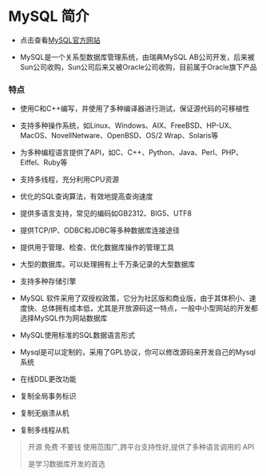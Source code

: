 # MySQL 简介

* 点击查看[MySQL官方网站](http://www.mysql.com/)

* MySQL是一个关系型数据库管理系统，由瑞典MySQL AB公司开发，后来被Sun公司收购，Sun公司后来又被Oracle公司收购，目前属于Oracle旗下产品

### 特点

* 使用C和C++编写，并使用了多种编译器进行测试，保证源代码的可移植性

* 支持多种操作系统，如Linux、Windows、AIX、FreeBSD、HP-UX、MacOS、NovellNetware、OpenBSD、OS/2 Wrap、Solaris等

* 为多种编程语言提供了API，如C、C++、Python、Java、Perl、PHP、Eiffel、Ruby等

* 支持多线程，充分利用CPU资源
* 优化的SQL查询算法，有效地提高查询速度
* 提供多语言支持，常见的编码如GB2312、BIG5、UTF8
* 提供TCP/IP、ODBC和JDBC等多种数据库连接途径
* 提供用于管理、检查、优化数据库操作的管理工具
* 大型的数据库。可以处理拥有上千万条记录的大型数据库
* 支持多种存储引擎
* MySQL 软件采用了双授权政策，它分为社区版和商业版，由于其体积小、速度快、总体拥有成本低，尤其是开放源码这一特点，一般中小型网站的开发都选择MySQL作为网站数据库
* MySQL使用标准的SQL数据语言形式
* Mysql是可以定制的，采用了GPL协议，你可以修改源码来开发自己的Mysql系统
* 在线DDL更改功能
* 复制全局事务标识
* 复制无崩溃从机
* 复制多线程从机



> 开源 免费 不要钱 使用范围广,跨平台支持性好,提供了多种语言调用的 API
>
> 是学习数据库开发的首选



